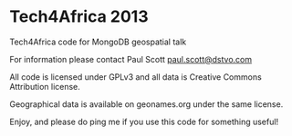 Tech4Africa 2013
=========

Tech4Africa code for MongoDB geospatial talk

For information please contact Paul Scott <paul.scott@dstvo.com>

All code is licensed under GPLv3 and all data is Creative Commons Attribution license. 

Geographical data is available on geonames.org under the same license.

Enjoy, and please do ping me if you use this code for something useful!
